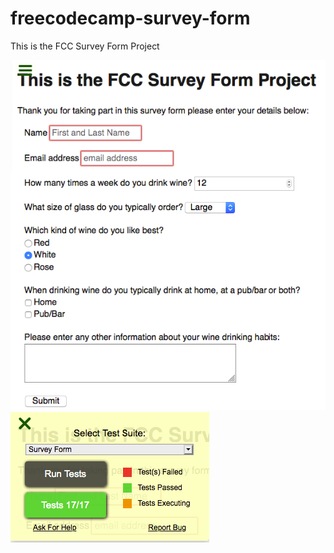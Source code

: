 # freecodecamp-survey-form
This is the FCC Survey Form Project 

![alt text](https://github.com/JoshuaAdrianJones/freecodecamp-survey-form/blob/master/wine-survey.png )
![alt text](https://github.com/JoshuaAdrianJones/freecodecamp-survey-form/blob/master/testpassing.png )
